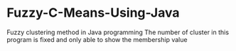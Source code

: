 # Fuzzy-C-Means-Using-Java
Fuzzy clustering method in Java programming
The number of cluster in this program is fixed and only able to show the membership value
